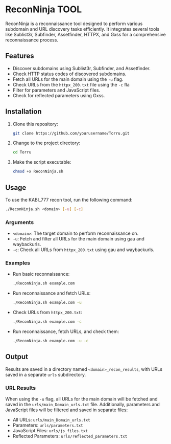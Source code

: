
# ReconNinja TOOL

ReconNinja is a reconnaissance tool designed to perform various subdomain and URL discovery tasks efficiently. It integrates several tools like Sublist3r, Subfinder, Assetfinder, HTTPX, and Gxss for a comprehensive reconnaissance process.

## Features

- Discover subdomains using Sublist3r, Subfinder, and Assetfinder.
- Check HTTP status codes of discovered subdomains.
- Fetch all URLs for the main domain using the `-u` flag.
- Check URLs from the `httpx_200.txt` file using the `-c` fla
- Filter for parameters and JavaScript files.
- Check for reflected parameters using Gxss.

## Installation

1. Clone this repository:
   ```bash
   git clone https://github.com/yourusername/Torru.git
   ```
2. Change to the project directory:
   ```bash
   cd Torru
   ```
3. Make the script executable:
   ```bash
   chmod +x ReconNinja.sh
   ```

## Usage

To use the KABI_777 recon tool, run the following command:

```bash
./ReconNinja.sh <domain> [-u] [-c]
```

### Arguments

- `<domain>`: The target domain to perform reconnaissance on.
- `-u`: Fetch and filter all URLs for the main domain using gau and waybackurls.
- `-c`: Check all URLs from `httpx_200.txt` using gau and waybackurls.

### Examples

- Run basic reconnaissance:
  ```bash
  ./ReconNinja.sh example.com
  ```
- Run reconnaissance and fetch URLs:
  ```bash
  ./ReconNinja.sh example.com -u
  ```
- Check URLs from `httpx_200.txt`:
  ```bash
  ./ReconNinja.sh example.com -c
  ```
- Run reconnaissance, fetch URLs, and check them:
  ```bash
  ./ReconNinja.sh example.com -u -c
  ```

## Output

Results are saved in a directory named `<domain>_recon_results`, with URLs saved in a separate `urls` subdirectory. 

### URL Results

When using the `-u` flag, all URLs for the main domain will be fetched and saved in the `urls/main_Domain_urls.txt` file. Additionally, parameters and JavaScript files will be filtered and saved in separate files:

- All URLs: `urls/main_Domain_urls.txt`
- Parameters: `urls/parameters.txt`
- JavaScript Files: `urls/js_files.txt`
- Reflected Parameters: `urls/reflected_parameters.txt`

